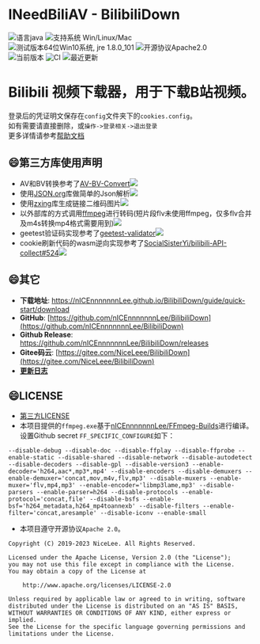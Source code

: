 # INeedBiliAV - BilibiliDown
![语言java](https://img.shields.io/badge/Require-java-green.svg)
![支持系统 Win/Linux/Mac](https://img.shields.io/badge/Platform-%20win%20|%20linux%20|%20mac-lightgrey.svg)
![测试版本64位Win10系统, jre 1.8.0_101](https://img.shields.io/badge/TestPass-Win10%20x64__java__1.8.0__101-green.svg)
![开源协议Apache2.0](https://img.shields.io/badge/license-apache--2.0-green.svg)  
![当前版本](https://img.shields.io/github/release/nICEnnnnnnnLee/BilibiliDown.svg?style=flat-square)
![CI](https://github.com/nICEnnnnnnnLee/BilibiliDown/workflows/CI/badge.svg)
![最近更新](https://img.shields.io/github/last-commit/nICEnnnnnnnLee/BilibiliDown.svg?style=flat-square&color=FF9900)

Bilibili 视频下载器，用于下载B站视频。  
===============================
登录后的凭证明文保存在`config`文件夹下的`cookies.config`。    
如有需要请直接删除，或`操作->登录相关->退出登录`  
更多详情请参考[帮助文档](https://nICEnnnnnnnLee.github.io/BilibiliDown)   

## :smile:第三方库使用声明  
* AV和BV转换参考了[AV-BV-Convert](https://github.com/CCRcmcpe/AV-BV-Convert)[![](https://img.shields.io/badge/license-MIT-green.svg)](https://github.com/CCRcmcpe/AV-BV-Convert/blob/master/LICENSE)  
* 使用[JSON.org](https://github.com/stleary/JSON-java)库做简单的Json解析[![](https://img.shields.io/badge/license-MIT-green.svg)](https://github.com/stleary/JSON-java/blob/master/LICENSE)
* 使用[zxing](https://github.com/zxing/zxing)库生成链接二维码图片[![](https://img.shields.io/badge/license-Apache%202-green.svg)](https://raw.githubusercontent.com/zxing/zxing/master/LICENSE)  
* 以外部库的方式调用[ffmpeg](http://www.ffmpeg.org)进行转码(短片段flv未使用ffmpeg，仅多flv合并及m4s转换mp4格式需要用到)[![](https://img.shields.io/badge/license-depends-orange.svg)](http://www.ffmpeg.org/legal.html)  
* geetest验证码实现参考了[geetest-validator](https://github.com/kuresaru/geetest-validator)[![](https://img.shields.io/badge/license-unknown-gray.svg)](https://github.com/kuresaru/geetest-validator)
* cookie刷新代码的wasm逆向实现参考了[SocialSisterYi/bilibili-API-collect#524](https://github.com/SocialSisterYi/bilibili-API-collect/issues/524#issuecomment-1537519232)[![](https://img.shields.io/badge/license-CC%20BY%20NC%204.0-green.svg)](https://github.com/SocialSisterYi/bilibili-API-collect/issues/524#issuecomment-1537519232)

## :smile:其它  
* **下载地址**: <https://nICEnnnnnnnLee.github.io/BilibiliDown/guide/quick-start/download>   
* **GitHub**: [https://github.com/nICEnnnnnnnLee/BilibiliDown](https://github.com/nICEnnnnnnnLee/BilibiliDown)  
* **Github Release**: <https://github.com/nICEnnnnnnnLee/BilibiliDown/releases>  
* **Gitee码云**: [https://gitee.com/NiceLeee/BilibiliDown](https://gitee.com/NiceLeee/BilibiliDown)  
* [**更新日志**](https://github.com/nICEnnnnnnnLee/BilibiliDown/blob/master/UPDATE.md)


## :smile:LICENSE  
+ [第三方LICENSE](https://github.com/nICEnnnnnnnLee/BilibiliDown/tree/master/release/LICENSE/third-party)  
+ 本项目提供的`ffmpeg.exe`基于[nICEnnnnnnnLee/FFmpeg-Builds](https://github.com/nICEnnnnnnnLee/FFmpeg-Builds/blob/master/SPECIFIC_CHANGES.md)进行编译。  
    设置Github secret `FF_SPECIFIC_CONFIGURE`如下：  
```
--disable-debug --disable-doc --disable-ffplay --disable-ffprobe --enable-static --disable-shared --disable-network --disable-autodetect --disable-decoders --disable-gpl --disable-version3 --enable-decoder='h264,aac*,mp3*,mp4' --disable-encoders --disable-demuxers --enable-demuxer='concat,mov,m4v,flv,mp3' --disable-muxers --enable-muxer='flv,mp4,mp3' --enable-encoder='libmp3lame,mp3' --disable-parsers --enable-parser=h264 --disable-protocols --enable-protocol='concat,file' --disable-bsfs --enable-bsf='h264_metadata,h264_mp4toannexb' --disable-filters --enable-filter='concat,aresample' --disable-iconv --enable-small
```

+ 本项目遵守开源协议`Apache 2.0`。  
```
Copyright (C) 2019-2023 NiceLee. All Rights Reserved.

Licensed under the Apache License, Version 2.0 (the "License");
you may not use this file except in compliance with the License.
You may obtain a copy of the License at

    http://www.apache.org/licenses/LICENSE-2.0

Unless required by applicable law or agreed to in writing, software
distributed under the License is distributed on an "AS IS" BASIS,
WITHOUT WARRANTIES OR CONDITIONS OF ANY KIND, either express or implied.
See the License for the specific language governing permissions and
limitations under the License.
```



